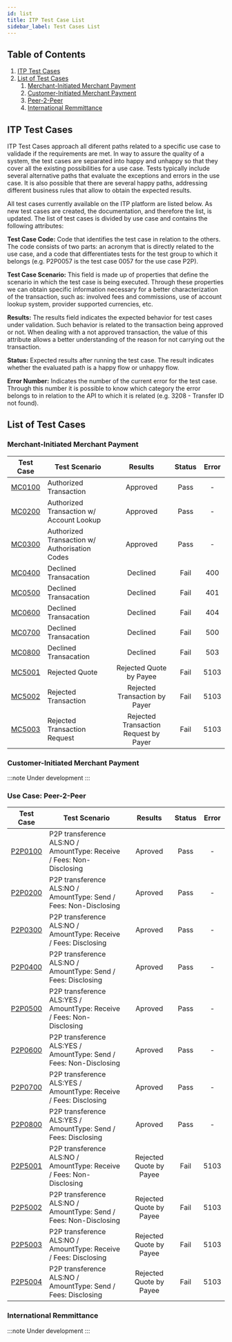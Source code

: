 ```yaml
---
id: list
title: ITP Test Case List
sidebar_label: Test Cases List
---
```


## Table of Contents

1. [ITP Test Cases](#what)
2. [List of Test Cases](#tc)
   1. [Merchant-Initiated Merchant Payment](#mimp)
   2. [Customer-Initiated Merchant Payment](#cimp)
   3. [Peer-2-Peer](#p2p)
   4. [International Remmittance](#ir)

## ITP Test Cases <a name="what"></a>

ITP Test Cases approach all diferent paths related to a specific use case to
validade if the requirements are met. In way to assure the quality of a system,
the test cases are separated into happy and unhappy so that they cover all the
existing possibilities for a use case. Tests typically include several
alternative paths that evaluate the exceptions and errors in the use case. It is
also possible that there are several happy paths, addressing different business
rules that allow to obtain the expected results.

All test cases currently available on the ITP platform are listed below. As new
test cases are created, the documentation, and therefore the list, is updated.
The list of test cases is divided by use case and contains the following
attributes:

**Test Case Code:** Code that identifies the test case in relation to the
others. The code consists of two parts: an acronym that is directly related to
the use case, and a code that differentiates tests for the test group to which
it belongs (e.g. P2P0057 is the test case 0057 for the use case P2P).

**Test Case Scenario:** This field is made up of properties that define the
scenario in which the test case is being executed. Through these properties we
can obtain specific information necessary for a better characterization of the
transaction, such as: involved fees and commissions, use of account lookup
system, provider supported currencies, etc.

**Results:** The results field indicates the expected behavior for test cases
under validation. Such behavior is related to the transaction being approved or
not. When dealing with a not approved transaction, the value of this attribute
allows a better understanding of the reason for not carrying out the
transaction.

**Status:** Expected results after running the test case. The result indicates
whether the evaluated path is a happy flow or unhappy flow.

**Error Number:** Indicates the number of the current error for the test case.
Through this number it is possible to know which category the error belongs to
in relation to the API to which it is related (e.g. 3208 - Transfer ID not
found).

## List of Test Cases <a name="tc"></a>

### Merchant-Initiated Merchant Payment <a name="mimp"></a>

|                                                                                 Test Case                                                                                 | Test Scenario                                 |                Results                | Status | Error |
| :-----------------------------------------------------------------------------------------------------------------------------------------------------------------------: | --------------------------------------------- | :-----------------------------------: | :----: | :---: |
|          [MC0100](https://github.com/gsmainclusivetechlab/interop-test-platform/blob/master/src/database/seeds/test-cases/merchant/authorized-transaction.yaml)           | Authorized Transaction                        |               Approved                |  Pass  |   -   |
|      [MC0200](https://github.com/gsmainclusivetechlab/interop-test-platform/blob/master/src/database/seeds/test-cases/merchant/authorized-with-account-lookup.yaml)       | Authorized Transaction w/ Account Lookup      |               Approved                |  Pass  |   -   |
|        [MC0300](https://github.com/gsmainclusivetechlab/interop-test-platform/blob/master/src/database/seeds/test-cases/merchant/merchant-autorisationcodes.yaml)         | Authorized Transaction w/ Authorisation Codes |               Approved                |  Pass  |   -   |
|       [MC0400](https://github.com/gsmainclusivetechlab/interop-test-platform/blob/master/src/database/seeds/test-cases/merchant/decline-transaction-error-400.yaml)       | Declined Transacation                         |               Declined                |  Fail  |  400  |
|       [MC0500](https://github.com/gsmainclusivetechlab/interop-test-platform/blob/master/src/database/seeds/test-cases/merchant/decline-transaction-error-401.yaml)       | Declined Transacation                         |               Declined                |  Fail  |  401  |
|       [MC0600](https://github.com/gsmainclusivetechlab/interop-test-platform/blob/master/src/database/seeds/test-cases/merchant/decline-transaction-error-404.yaml)       | Declined Transacation                         |               Declined                |  Fail  |  404  |
|       [MC0700](https://github.com/gsmainclusivetechlab/interop-test-platform/blob/master/src/database/seeds/test-cases/merchant/decline-transaction-error-500.yaml)       | Declined Transacation                         |               Declined                |  Fail  |  500  |
|       [MC0800](https://github.com/gsmainclusivetechlab/interop-test-platform/blob/master/src/database/seeds/test-cases/merchant/decline-transaction-error-503.yaml)       | Declined Transacation                         |               Declined                |  Fail  |  503  |
|        [MC5001](https://github.com/gsmainclusivetechlab/interop-test-platform/blob/master/src/database/seeds/test-cases/merchant/rejected-quote-by-payee-fsp.yaml)        | Rejected Quote                                |        Rejected Quote by Payee        |  Fail  | 5103  |
|     [MC5002](https://github.com/gsmainclusivetechlab/interop-test-platform/blob/master/src/database/seeds/test-cases/merchant/rejected-transaction-by-payer-fsp.yaml)     | Rejected Transaction                          |     Rejected Transaction by Payer     |  Fail  | 5103  |
| [MC5003](https://github.com/gsmainclusivetechlab/interop-test-platform/blob/master/src/database/seeds/test-cases/merchant/rejected-transaction-request-by-payer-fsp.yaml) | Rejected Transaction Request                  | Rejected Transaction Request by Payer |  Fail  | 5103  |

### Customer-Initiated Merchant Payment <a name="cimp"></a>

:::note Under development :::

### Use Case: Peer-2-Peer <a name="p2p"></a>

|                                                              Test Case                                                              | Test Scenario                                                         |         Results         | Status | Error |
| :---------------------------------------------------------------------------------------------------------------------------------: | --------------------------------------------------------------------- | :---------------------: | :----: | :---: |
| [P2P0100](https://github.com/gsmainclusivetechlab/interop-test-platform/blob/develop/src/database/seeds/test-cases/P2P/P2P0100.yml) | P2P transference ALS:NO / AmountType: Receive / Fees: Non-Disclosing  |         Aproved         |  Pass  |   -   |
| [P2P0200](https://github.com/gsmainclusivetechlab/interop-test-platform/blob/develop/src/database/seeds/test-cases/P2P/P2P0200.yml) | P2P transference ALS:NO / AmountType: Send / Fees: Non-Disclosing     |         Aproved         |  Pass  |   -   |
| [P2P0300](https://github.com/gsmainclusivetechlab/interop-test-platform/blob/develop/src/database/seeds/test-cases/P2P/P2P0300.yml) | P2P transference ALS:NO / AmountType: Receive / Fees: Disclosing      |         Aproved         |  Pass  |   -   |
| [P2P0400](https://github.com/gsmainclusivetechlab/interop-test-platform/blob/develop/src/database/seeds/test-cases/P2P/P2P0400.yml) | P2P transference ALS:NO / AmountType: Send / Fees: Disclosing         |         Aproved         |  Pass  |   -   |
| [P2P0500](https://github.com/gsmainclusivetechlab/interop-test-platform/blob/develop/src/database/seeds/test-cases/P2P/P2P0500.yml) | P2P transference ALS:YES / AmountType: Receive / Fees: Non-Disclosing |         Aproved         |  Pass  |   -   |
| [P2P0600](https://github.com/gsmainclusivetechlab/interop-test-platform/blob/develop/src/database/seeds/test-cases/P2P/P2P0600.yml) | P2P transference ALS:YES / AmountType: Send / Fees: Non-Disclosing    |         Aproved         |  Pass  |   -   |
| [P2P0700](https://github.com/gsmainclusivetechlab/interop-test-platform/blob/develop/src/database/seeds/test-cases/P2P/P2P0700.yml) | P2P transference ALS:YES / AmountType: Receive / Fees: Disclosing     |         Aproved         |  Pass  |   -   |
| [P2P0800](https://github.com/gsmainclusivetechlab/interop-test-platform/blob/develop/src/database/seeds/test-cases/P2P/P2P0800.yml) | P2P transference ALS:YES / AmountType: Send / Fees: Disclosing        |         Aproved         |  Pass  |   -   |
| [P2P5001](https://github.com/gsmainclusivetechlab/interop-test-platform/blob/develop/src/database/seeds/test-cases/P2P/P2P5001.yml) | P2P transference ALS:NO / AmountType: Receive / Fees: Non-Disclosing  | Rejected Quote by Payee |  Fail  | 5103  |
| [P2P5002](https://github.com/gsmainclusivetechlab/interop-test-platform/blob/develop/src/database/seeds/test-cases/P2P/P2P5002.yml) | P2P transference ALS:NO / AmountType: Send / Fees: Non-Disclosing     | Rejected Quote by Payee |  Fail  | 5103  |
| [P2P5003](https://github.com/gsmainclusivetechlab/interop-test-platform/blob/develop/src/database/seeds/test-cases/P2P/P2P5003.yml) | P2P transference ALS:NO / AmountType: Receive / Fees: Disclosing      | Rejected Quote by Payee |  Fail  | 5103  |
| [P2P5004](https://github.com/gsmainclusivetechlab/interop-test-platform/blob/develop/src/database/seeds/test-cases/P2P/P2P5004.yml) | P2P transference ALS:NO / AmountType: Send / Fees: Disclosing         | Rejected Quote by Payee |  Fail  | 5103  |

### International Remmittance <a name="ir"></a>

:::note Under development :::
